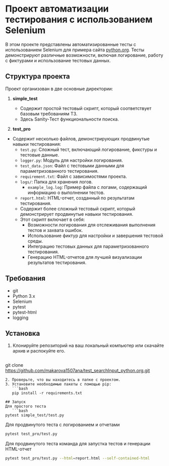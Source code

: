 # Проект автоматизации тестирования с использованием Selenium

В этом проекте представлены автоматизированные тесты с использованием Selenium для примера сайта [python.org](https://www.python.org/). Тесты демонстрируют различные возможности, включая логирование, работу с фиктурами и использование тестовых данных.

## Структура проекта

Проект организован в две основные директории:

1. **simple_test**
   - Содержит простой тестовый скрипт, который соответствует базовым требованиям ТЗ.
   - Здесь Sanity-Тест функциональности поиска.

2. **test_pro**
 - Содержит несколько файлов, демонстрирующих продвинутые навыки тестирования:
     - `test.py`: Сложный тест, включающий логирование, фикстуры и тестовые данные.
     - `logger.py`: Модуль для настройки логирования.
     - `test_data.json`: Файл с тестовыми данными для параметризованного тестирования.
     - `requirement.txt`: Файл с зависимостями проекта.
     - `logs/`: Папка для хранения логов.
       - `example_log.log`: Пример файла с логами, содержащий информацию о выполнении тестов.
     - `report.html`: HTML-отчет, созданный по результатам тестирования.
   - Содержит более сложный тестовый скрипт, который демонстрирует продвинутые навыки тестирования.
   - Этот скрипт включает в себя:
     - Возможности логирования для отслеживания выполнения тестов и захвата ошибок.
     - Использование фиктур для настройки и завершения тестовой среды.
     - Интеграцию тестовых данных для параметризованного тестирования.
     - Генерацию HTML-отчетов для лучшей визуализации результатов тестирования.

## Требования
- git
- Python 3.x
- Selenium
- pytest
- pytest-html 
- logging 

## Установка

1. Клонируйте репозиторий на ваш локальный компьютер или скачайте архив и распокуйте его.
   ```bash
git clone https://github.com/makarova1507ana/test_searchInput_python.org.git
```
2. Проверьте, что вы находитесь в папке с проектом.
3. Установите необходимые пакеты с помощью pip:
   ```bash
   pip install -r requirements.txt

## Запуск
Для простого теста
   ```bash
pytest simple_test/test.py 
```
Для продвинутого теста с логированием и отчетами
   ```bash
pytest test_pro/test.py
```
 Для продвинутого теста команда для запустка тестов и генерации HTML-отчет
   ```bash
pytest test_pro/test.py --html=report.html --self-contained-html 
  ```
